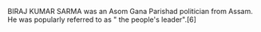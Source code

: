 BIRAJ KUMAR SARMA was an Asom Gana Parishad politician from Assam. He was popularly referred to as " the people's leader".[6]
